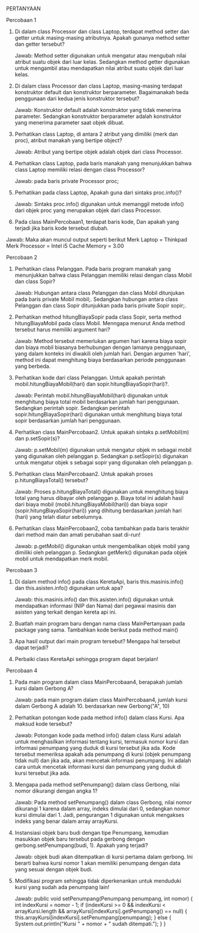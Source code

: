PERTANYAAN

Percobaan 1

1. Di dalam class Processor dan class Laptop, terdapat method setter dan getter untuk masing-masing atributnya. Apakah gunanya method setter dan getter tersebut?

   Jawab: Method setter digunakan untuk mengatur atau mengubah nilai atribut suatu objek dari luar kelas. Sedangkan method getter digunakan untuk mengambil atau mendapatkan nilai atribut suatu objek dari luar kelas.
2. Di dalam class Processor dan class Laptop, masing-masing terdapat konstruktor default dan konstruktor berparameter. Bagaimanakah beda penggunaan dari kedua jenis konstruktor tersebut?

   Jawab: Konstruktor default adalah konstruktor yang tidak menerima parameter. Sedangkan konstruktor berparameter adalah konstruktor yang menerima parameter saat objek dibuat.
3. Perhatikan class Laptop, di antara 2 atribut yang dimiliki (merk dan proc), atribut manakah yang bertipe object?

   Jawab: Atribut yang bertipe objek adalah objek dari class Processor.
4. Perhatikan class Laptop, pada baris manakah yang menunjukkan bahwa class Laptop memiliki relasi dengan class Processor?

   Jawab: pada baris private Processor proc;
5. Perhatikan pada class Laptop, Apakah guna dari sintaks proc.info()?

   Jawab: Sintaks proc.info() digunakan untuk memanggil metode info() dari objek proc yang merupakan objek dari class Processor.
6. Pada class MainPercobaan1, terdapat baris kode, Dan apakah yang terjadi jika baris kode tersebut diubah.

Jawab: Maka akan muncul output seperti berikut
   Merk Laptop = Thinkpad
   Merk Processor = Intel i5
   Cache Memory = 3.00

Percobaan 2

1. Perhatikan class Pelanggan. Pada baris program manakah yang menunjukkan bahwa class Pelanggan memiliki relasi dengan class Mobil dan class Sopir?

   Jawab: Hubungan antara class Pelanggan dan class Mobil ditunjukan pada baris private Mobil mobil;. Sedangkan hubungan antara class Pelanggan dan class Sopir ditunjukkan pada baris private Sopir sopir;.
2. Perhatikan method hitungBiayaSopir pada class Sopir, serta method hitungBiayaMobil pada class Mobil. Menngapa menurut Anda method tersebut harus memiliki argument hari?

   Jawab: Method tersebut memerlukan argumen hari karena biaya sopir dan biaya mobil biasanya berhubungan dengan lamanya penggunaan, yang dalam konteks ini diwakili oleh jumlah hari. Dengan argumen 'hari', method ini dapat menghitung biaya berdasarkan periode penggunaan yang berbeda.
3. Perhatikan kode dari class Pelanggan. Untuk apakah perintah mobil.hitungBiayaMobil(hari) dan sopir.hitungBiayaSopir(hari)?.

   Jawab: Perintah mobil.hitungBiayaMobil(hari) digunakan untuk menghitung biaya total mobil berdasarkan jumlah hari penggunaan. Sedangkan perintah sopir. Sedangkan perintah sopir.hitungBiayaSopir(hari) digunakan untuk menghitung biaya total sopir berdasarkan jumlah hari penggunaan.
4. Perhatikan class MainPercobaan2. Untuk apakah sintaks p.setMobil(m) dan p.setSopir(s)?

   Jawab: p.setMobil(m) digunakan untuk mengatur objek m sebagai mobil yang digunakan oleh pelanggan p. Sedangkan p.setSopir(s) digunakan untuk mengatur objek s sebagai sopir yang digunakan oleh pelanggan p.
5. Perhatikan class MainPercobaan2. Untuk apakah proses p.hitungBiayaTotal() tersebut?

   Jawab: Proses p.hitungBiayaTotal() digunakan untuk menghitung biaya total yang harus dibayar oleh pelanggan p. Biaya total ini adalah hasil dari biaya mobil (mobil.hitungBiayaMobil(hari)) dan biaya sopir (sopir.hitungBiayaSopir(hari)) yang dihitung berdasarkan jumlah hari (hari) yang telah diatur sebelumnya.
6. Perhatikan class MainPercobaan2, coba tambahkan pada baris terakhir dari method main dan amati perubahan saat di-run!

   Jawab: p.getMobil() digunakan untuk mengembalikan objek mobil yang dimiliki oleh pelanggan p. Sedangkan getMerk() digunakan pada objek mobil untuk mendapatkan merk mobil.

Percobaan 3

1. Di dalam method info() pada class KeretaApi, baris this.masinis.info() dan this.asisten.info() digunakan untuk apa?

   Jawab: this.masinis.info() dan this.asisten.info() digunakan untuk mendapatkan informasi (NIP dan Nama) dari pegawai masinis dan asisten yang terkait dengan kereta api ini.
3. Buatlah main program baru dengan nama class MainPertanyaan pada package yang sama. Tambahkan kode berikut pada method main()
4. Apa hasil output dari main program tersebut? Mengapa hal tersebut dapat terjadi?
5. Perbaiki class KeretaApi sehingga program dapat berjalan!

Percobaan 4

1. Pada main program dalam class MainPercobaan4, berapakah jumlah kursi dalam Gerbong A?

   Jawab: pada main program dalam class MainPercobaan4, jumlah kursi dalam Gerbong A adalah 10. berdasarkan new Gerbong("A", 10)
2. Perhatikan potongan kode pada method info() dalam class Kursi. Apa maksud kode tersebut?

   Jawab: Potongan kode pada method info() dalam class Kursi adalah untuk menghasilkan informasi tentang kursi, termasuk nomor kursi dan informasi penumpang yang duduk di kursi tersebut jika ada. Kode tersebut memeriksa apakah ada penumpang di kursi (objek penumpang tidak null) dan jika ada, akan mencetak informasi penumpang. Ini adalah cara untuk mencetak informasi kursi dan penumpang yang duduk di kursi tersebut jika ada.
3. Mengapa pada method setPenumpang() dalam class Gerbong, nilai nomor dikurangi dengan angka 1?

   Jawab: Pada method setPenumpang() dalam class Gerbong, nilai nomor dikurangi 1 karena dalam array, indeks dimulai dari 0, sedangkan nomor kursi dimulai dari 1. Jadi, pengurangan 1 digunakan untuk mengakses indeks yang benar dalam array arrayKursi.
4. Instansiasi objek baru budi dengan tipe Penumpang, kemudian masukkan objek baru tersebut pada gerbong dengan gerbong.setPenumpang(budi, 1). Apakah yang terjadi?

   Jawab: objek budi akan ditempatkan di kursi pertama dalam gerbong. Ini berarti bahwa kursi nomor 1 akan memiliki penumpang dengan data yang sesuai dengan objek budi.
5. Modifikasi program sehingga tidak diperkenankan untuk menduduki kursi yang sudah ada penumpang lain!

   Jawab:
   public void setPenumpang(Penumpang penumpang, int nomor) {
   int indexKursi = nomor - 1;
   if (indexKursi >= 0 && indexKursi < arrayKursi.length && arrayKursi[indexKursi].getPenumpang() == null) {
   this.arrayKursi[indexKursi].setPenumpang(penumpang);
   } else {
   System.out.println("Kursi " + nomor + " sudah ditempati.");
   }
   }

